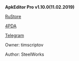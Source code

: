 **ApkEditor Pro v1.10.0(11.02.2019)**

[RuStore](https://apps.rustore.ru/app/com.mcal.apkeditor.pro "RuStore")

[4PDA](https://4pda.to/forum/index.php?showtopic=575450 "4PDA")

[Telegram](https://t.me/apkeditorproofficial "Telegram")

Owner: timscriptov

Author: SteelWorks